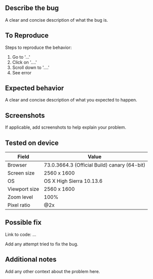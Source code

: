 ## Describe the bug

A clear and concise description of what the bug is.

## To Reproduce

Steps to reproduce the behavior:
1. Go to '...'
2. Click on '....'
3. Scroll down to '....'
4. See error

## Expected behavior

A clear and concise description of what you expected to happen.

## Screenshots

If applicable, add screenshots to help explain your problem.

## Tested on device

| Field         | Value                                        |
|---------------|----------------------------------------------|
| Browser       | 73.0.3664.3 (Official Build) canary (64-bit) |
| Screen size   | 2560 x 1600                                  |
| OS            | OS X High Sierra 10.13.6                     |
| Viewport size | 2560 x 1600                                  |
| Zoom level    | 100%                                         |
| Pixel ratio   | @2x                                          |

## Possible fix

Link to code: ...

Add any attempt tried to fix the bug.

## Additional notes

Add any other context about the problem here.

